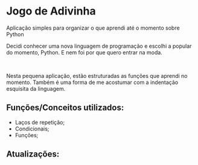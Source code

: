 # Jogo de Adivinha
Aplicação simples para organizar o que aprendi até o momento sobre Python

<DIV>
  <P>Decidi conhecer uma nova linguagem de programação e escolhi a popular do momento, Python. E nem foi por que quero entrar na moda.</P>
  <br>
  <P>Nesta pequena aplicação, estão estruturadas as funções que aprendi no momento. Também é uma forma de me acostumar com a indentação esquisita da linguagem.</P>
</DIV>

## Funções/Conceitos utilizados:
<UL>
  <LI>Laços de repetição;</LI>
  <LI>Condicionais;</LI>
  <LI>Funções;</LI>
</UL>

## Atualizações:  
